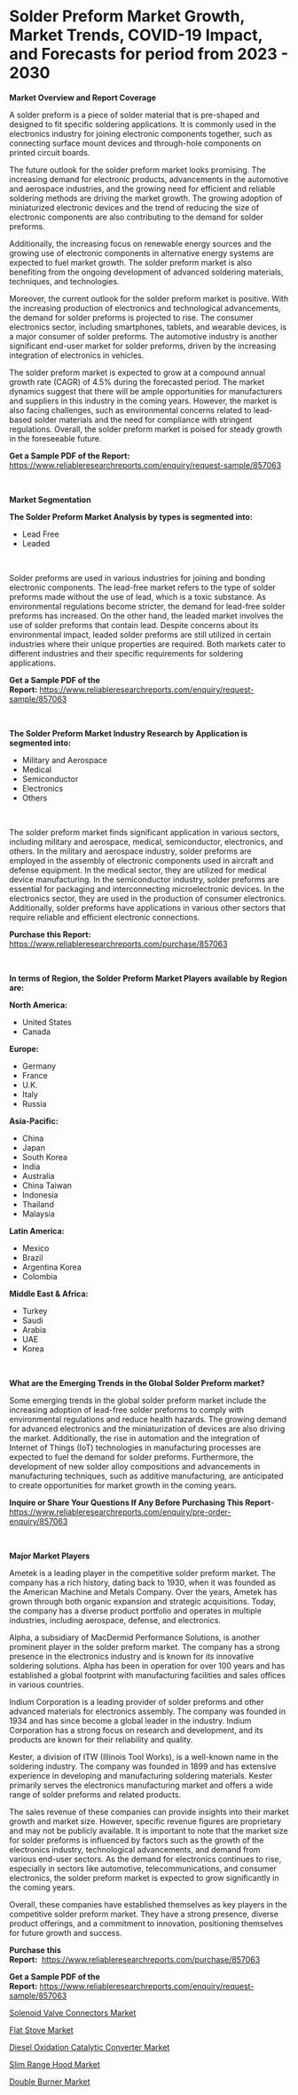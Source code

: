 <p><h1>Solder Preform Market Growth, Market Trends, COVID-19 Impact, and Forecasts for period from 2023 - 2030</h1></p><p><strong>Market Overview and Report Coverage</strong></p>
<p><p>A solder preform is a piece of solder material that is pre-shaped and designed to fit specific soldering applications. It is commonly used in the electronics industry for joining electronic components together, such as connecting surface mount devices and through-hole components on printed circuit boards.</p><p>The future outlook for the solder preform market looks promising. The increasing demand for electronic products, advancements in the automotive and aerospace industries, and the growing need for efficient and reliable soldering methods are driving the market growth. The growing adoption of miniaturized electronic devices and the trend of reducing the size of electronic components are also contributing to the demand for solder preforms.</p><p>Additionally, the increasing focus on renewable energy sources and the growing use of electronic components in alternative energy systems are expected to fuel market growth. The solder preform market is also benefiting from the ongoing development of advanced soldering materials, techniques, and technologies.</p><p>Moreover, the current outlook for the solder preform market is positive. With the increasing production of electronics and technological advancements, the demand for solder preforms is projected to rise. The consumer electronics sector, including smartphones, tablets, and wearable devices, is a major consumer of solder preforms. The automotive industry is another significant end-user market for solder preforms, driven by the increasing integration of electronics in vehicles.</p><p>The solder preform market is expected to grow at a compound annual growth rate (CAGR) of 4.5% during the forecasted period. The market dynamics suggest that there will be ample opportunities for manufacturers and suppliers in this industry in the coming years. However, the market is also facing challenges, such as environmental concerns related to lead-based solder materials and the need for compliance with stringent regulations. Overall, the solder preform market is poised for steady growth in the foreseeable future.</p></p>
<p><strong>Get a Sample PDF of the Report:</strong> <a href="https://www.reliableresearchreports.com/enquiry/request-sample/857063">https://www.reliableresearchreports.com/enquiry/request-sample/857063</a></p>
<p>&nbsp;</p>
<p><strong>Market Segmentation</strong></p>
<p><strong>The Solder Preform Market Analysis by types is segmented into:</strong></p>
<p><ul><li>Lead Free</li><li>Leaded</li></ul></p>
<p>&nbsp;</p>
<p><p>Solder preforms are used in various industries for joining and bonding electronic components. The lead-free market refers to the type of solder preforms made without the use of lead, which is a toxic substance. As environmental regulations become stricter, the demand for lead-free solder preforms has increased. On the other hand, the leaded market involves the use of solder preforms that contain lead. Despite concerns about its environmental impact, leaded solder preforms are still utilized in certain industries where their unique properties are required. Both markets cater to different industries and their specific requirements for soldering applications.</p></p>
<p><strong>Get a Sample PDF of the Report:</strong>&nbsp;<a href="https://www.reliableresearchreports.com/enquiry/request-sample/857063">https://www.reliableresearchreports.com/enquiry/request-sample/857063</a></p>
<p>&nbsp;</p>
<p><strong>The Solder Preform Market Industry Research by Application is segmented into:</strong></p>
<p><ul><li>Military and Aerospace</li><li>Medical</li><li>Semiconductor</li><li>Electronics</li><li>Others</li></ul></p>
<p>&nbsp;</p>
<p><p>The solder preform market finds significant application in various sectors, including military and aerospace, medical, semiconductor, electronics, and others. In the military and aerospace industry, solder preforms are employed in the assembly of electronic components used in aircraft and defense equipment. In the medical sector, they are utilized for medical device manufacturing. In the semiconductor industry, solder preforms are essential for packaging and interconnecting microelectronic devices. In the electronics sector, they are used in the production of consumer electronics. Additionally, solder preforms have applications in various other sectors that require reliable and efficient electronic connections.</p></p>
<p><strong>Purchase this Report:</strong>&nbsp; <a href="https://www.reliableresearchreports.com/purchase/857063">https://www.reliableresearchreports.com/purchase/857063</a></p>
<p>&nbsp;</p>
<p><strong>In terms of Region, the Solder Preform Market Players available by Region are:</strong></p>
<p>
    <p> <strong> North America: </strong>
        <ul>
            <li>United States</li>
            <li>Canada</li>
        </ul>
        </p> 
    <p> <strong> Europe: </strong>
        <ul>
            <li>Germany</li>
            <li>France</li>
            <li>U.K.</li>
            <li>Italy</li>
            <li>Russia</li>
        </ul>
        </p> 
    <p> <strong> Asia-Pacific: </strong>
        <ul>
            <li>China</li>
            <li>Japan</li>
            <li>South Korea</li>
            <li>India</li>
            <li>Australia</li>
            <li>China Taiwan</li>
            <li>Indonesia</li>
            <li>Thailand</li>
            <li>Malaysia</li>
        </ul>
        </p> 
    <p> <strong> Latin America: </strong>
        <ul>
            <li>Mexico</li>
            <li>Brazil</li>
            <li>Argentina Korea</li>
            <li>Colombia</li>
        </ul>
        </p> 
    <p> <strong> Middle East & Africa: </strong>
        <ul>
            <li>Turkey</li>
            <li>Saudi</li>
            <li>Arabia</li>
            <li>UAE</li>
            <li>Korea</li>
        </ul>
    </p>
    </p>
<p>&nbsp;</p>
<p><strong>What are the Emerging Trends in the Global Solder Preform market?</strong></p>
<p><p>Some emerging trends in the global solder preform market include the increasing adoption of lead-free solder preforms to comply with environmental regulations and reduce health hazards. The growing demand for advanced electronics and the miniaturization of devices are also driving the market. Additionally, the rise in automation and the integration of Internet of Things (IoT) technologies in manufacturing processes are expected to fuel the demand for solder preforms. Furthermore, the development of new solder alloy compositions and advancements in manufacturing techniques, such as additive manufacturing, are anticipated to create opportunities for market growth in the coming years.</p></p>
<p><strong>Inquire or Share Your Questions If Any Before Purchasing This Report</strong>- <a href="https://www.reliableresearchreports.com/enquiry/pre-order-enquiry/857063">https://www.reliableresearchreports.com/enquiry/pre-order-enquiry/857063</a></p>
<p>&nbsp;</p>
<p><strong>Major Market Players</strong></p>
<p><p>Ametek is a leading player in the competitive solder preform market. The company has a rich history, dating back to 1930, when it was founded as the American Machine and Metals Company. Over the years, Ametek has grown through both organic expansion and strategic acquisitions. Today, the company has a diverse product portfolio and operates in multiple industries, including aerospace, defense, and electronics.</p><p>Alpha, a subsidiary of MacDermid Performance Solutions, is another prominent player in the solder preform market. The company has a strong presence in the electronics industry and is known for its innovative soldering solutions. Alpha has been in operation for over 100 years and has established a global footprint with manufacturing facilities and sales offices in various countries.</p><p>Indium Corporation is a leading provider of solder preforms and other advanced materials for electronics assembly. The company was founded in 1934 and has since become a global leader in the industry. Indium Corporation has a strong focus on research and development, and its products are known for their reliability and quality.</p><p>Kester, a division of ITW (Illinois Tool Works), is a well-known name in the soldering industry. The company was founded in 1899 and has extensive experience in developing and manufacturing soldering materials. Kester primarily serves the electronics manufacturing market and offers a wide range of solder preforms and related products.</p><p>The sales revenue of these companies can provide insights into their market growth and market size. However, specific revenue figures are proprietary and may not be publicly available. It is important to note that the market size for solder preforms is influenced by factors such as the growth of the electronics industry, technological advancements, and demand from various end-user sectors. As the demand for electronics continues to rise, especially in sectors like automotive, telecommunications, and consumer electronics, the solder preform market is expected to grow significantly in the coming years.</p><p>Overall, these companies have established themselves as key players in the competitive solder preform market. They have a strong presence, diverse product offerings, and a commitment to innovation, positioning themselves for future growth and success.</p></p>
<p><strong>Purchase this Report:</strong>&nbsp;&nbsp;<a href="https://www.reliableresearchreports.com/purchase/857063">https://www.reliableresearchreports.com/purchase/857063</a></p>
<p></p>
<p><strong>Get a Sample PDF of the Report:</strong>&nbsp;<a href="https://www.reliableresearchreports.com/enquiry/request-sample/857063">https://www.reliableresearchreports.com/enquiry/request-sample/857063</a></p>
<p><p><a href="https://medium.com/@jensenklein/solenoid-valve-connectors-market-analysis-its-cagr-market-segmentation-and-global-industry-1c03a9e52420">Solenoid Valve Connectors Market</a></p><p><a href="https://medium.com/@tammyfreeman2022/flat-stove-market-the-key-to-successful-business-strategy-forecast-till-2030-396a5f36d399">Flat Stove Market</a></p><p><a href="https://medium.com/@beauhagenes2023/diesel-oxidation-catalytic-converter-market-exploring-market-share-market-trends-and-future-6a2021ff8898">Diesel Oxidation Catalytic Converter Market</a></p><p><a href="https://medium.com/@angelaarnold1941/decoding-slim-range-hood-market-metrics-market-share-trends-and-growth-patterns-7a13465616c1">Slim Range Hood Market</a></p><p><a href="https://medium.com/@anndavis1924/double-burner-market-furnishes-information-on-market-share-market-trends-and-market-growth-5d68af10b82b">Double Burner Market</a></p></p>